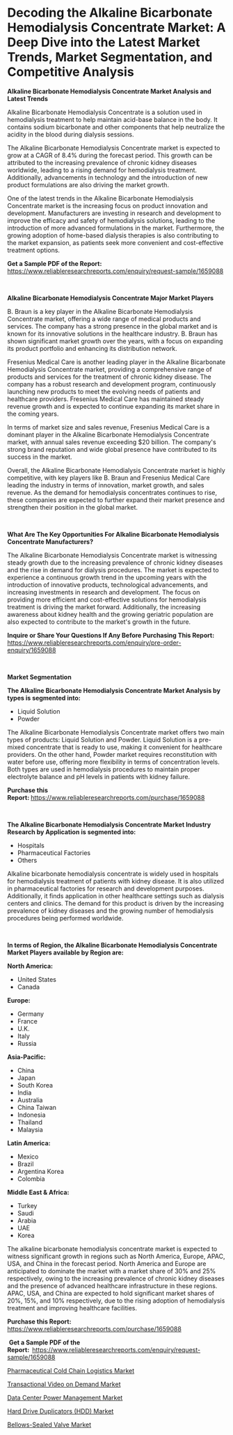 <p><h1>Decoding the Alkaline Bicarbonate Hemodialysis Concentrate Market: A Deep Dive into the Latest Market Trends, Market Segmentation, and Competitive Analysis</h1></p><p><strong>Alkaline Bicarbonate Hemodialysis Concentrate Market Analysis and Latest Trends</strong></p>
<p><p>Alkaline Bicarbonate Hemodialysis Concentrate is a solution used in hemodialysis treatment to help maintain acid-base balance in the body. It contains sodium bicarbonate and other components that help neutralize the acidity in the blood during dialysis sessions.</p><p>The Alkaline Bicarbonate Hemodialysis Concentrate market is expected to grow at a CAGR of 8.4% during the forecast period. This growth can be attributed to the increasing prevalence of chronic kidney diseases worldwide, leading to a rising demand for hemodialysis treatment. Additionally, advancements in technology and the introduction of new product formulations are also driving the market growth.</p><p>One of the latest trends in the Alkaline Bicarbonate Hemodialysis Concentrate market is the increasing focus on product innovation and development. Manufacturers are investing in research and development to improve the efficacy and safety of hemodialysis solutions, leading to the introduction of more advanced formulations in the market. Furthermore, the growing adoption of home-based dialysis therapies is also contributing to the market expansion, as patients seek more convenient and cost-effective treatment options.</p></p>
<p><strong>Get a Sample PDF of the Report:&nbsp;</strong> <a href="https://www.reliableresearchreports.com/enquiry/request-sample/1659088">https://www.reliableresearchreports.com/enquiry/request-sample/1659088</a></p>
<p>&nbsp;</p>
<p><strong>Alkaline Bicarbonate Hemodialysis Concentrate Major Market Players</strong></p>
<p><p>B. Braun is a key player in the Alkaline Bicarbonate Hemodialysis Concentrate market, offering a wide range of medical products and services. The company has a strong presence in the global market and is known for its innovative solutions in the healthcare industry. B. Braun has shown significant market growth over the years, with a focus on expanding its product portfolio and enhancing its distribution network.</p><p>Fresenius Medical Care is another leading player in the Alkaline Bicarbonate Hemodialysis Concentrate market, providing a comprehensive range of products and services for the treatment of chronic kidney disease. The company has a robust research and development program, continuously launching new products to meet the evolving needs of patients and healthcare providers. Fresenius Medical Care has maintained steady revenue growth and is expected to continue expanding its market share in the coming years.</p><p>In terms of market size and sales revenue, Fresenius Medical Care is a dominant player in the Alkaline Bicarbonate Hemodialysis Concentrate market, with annual sales revenue exceeding $20 billion. The company's strong brand reputation and wide global presence have contributed to its success in the market.</p><p>Overall, the Alkaline Bicarbonate Hemodialysis Concentrate market is highly competitive, with key players like B. Braun and Fresenius Medical Care leading the industry in terms of innovation, market growth, and sales revenue. As the demand for hemodialysis concentrates continues to rise, these companies are expected to further expand their market presence and strengthen their position in the global market.</p></p>
<p>&nbsp;</p>
<p><strong>What Are The Key Opportunities For Alkaline Bicarbonate Hemodialysis Concentrate Manufacturers?</strong></p>
<p><p>The Alkaline Bicarbonate Hemodialysis Concentrate market is witnessing steady growth due to the increasing prevalence of chronic kidney diseases and the rise in demand for dialysis procedures. The market is expected to experience a continuous growth trend in the upcoming years with the introduction of innovative products, technological advancements, and increasing investments in research and development. The focus on providing more efficient and cost-effective solutions for hemodialysis treatment is driving the market forward. Additionally, the increasing awareness about kidney health and the growing geriatric population are also expected to contribute to the market's growth in the future.</p></p>
<p><strong>Inquire or Share Your Questions If Any Before Purchasing This Report:</strong> <a href="https://www.reliableresearchreports.com/enquiry/pre-order-enquiry/1659088">https://www.reliableresearchreports.com/enquiry/pre-order-enquiry/1659088</a></p>
<p>&nbsp;</p>
<p><strong>Market Segmentation</strong></p>
<p><strong>The Alkaline Bicarbonate Hemodialysis Concentrate Market Analysis by types is segmented into:</strong></p>
<p><ul><li>Liquid Solution</li><li>Powder</li></ul></p>
<p><p>The Alkaline Bicarbonate Hemodialysis Concentrate market offers two main types of products: Liquid Solution and Powder. Liquid Solution is a pre-mixed concentrate that is ready to use, making it convenient for healthcare providers. On the other hand, Powder market requires reconstitution with water before use, offering more flexibility in terms of concentration levels. Both types are used in hemodialysis procedures to maintain proper electrolyte balance and pH levels in patients with kidney failure.</p></p>
<p><strong>Purchase this Report:&nbsp;</strong><a href="https://www.reliableresearchreports.com/purchase/1659088">https://www.reliableresearchreports.com/purchase/1659088</a></p>
<p>&nbsp;</p>
<p><strong>The Alkaline Bicarbonate Hemodialysis Concentrate Market Industry Research by Application is segmented into:</strong></p>
<p><ul><li>Hospitals</li><li>Pharmaceutical Factories</li><li>Others</li></ul></p>
<p><p>Alkaline bicarbonate hemodialysis concentrate is widely used in hospitals for hemodialysis treatment of patients with kidney disease. It is also utilized in pharmaceutical factories for research and development purposes. Additionally, it finds application in other healthcare settings such as dialysis centers and clinics. The demand for this product is driven by the increasing prevalence of kidney diseases and the growing number of hemodialysis procedures being performed worldwide.</p></p>
<p>&nbsp;</p>
<p><strong>In terms of Region, the Alkaline Bicarbonate Hemodialysis Concentrate Market Players available by Region are:</strong></p>
<p>
    <p> <strong> North America: </strong>
        <ul>
            <li>United States</li>
            <li>Canada</li>
        </ul>
        </p> 
    <p> <strong> Europe: </strong>
        <ul>
            <li>Germany</li>
            <li>France</li>
            <li>U.K.</li>
            <li>Italy</li>
            <li>Russia</li>
        </ul>
        </p> 
    <p> <strong> Asia-Pacific: </strong>
        <ul>
            <li>China</li>
            <li>Japan</li>
            <li>South Korea</li>
            <li>India</li>
            <li>Australia</li>
            <li>China Taiwan</li>
            <li>Indonesia</li>
            <li>Thailand</li>
            <li>Malaysia</li>
        </ul>
        </p> 
    <p> <strong> Latin America: </strong>
        <ul>
            <li>Mexico</li>
            <li>Brazil</li>
            <li>Argentina Korea</li>
            <li>Colombia</li>
        </ul>
        </p> 
    <p> <strong> Middle East & Africa: </strong>
        <ul>
            <li>Turkey</li>
            <li>Saudi</li>
            <li>Arabia</li>
            <li>UAE</li>
            <li>Korea</li>
        </ul>
    </p>
    </p>
<p><p>The alkaline bicarbonate hemodialysis concentrate market is expected to witness significant growth in regions such as North America, Europe, APAC, USA, and China in the forecast period. North America and Europe are anticipated to dominate the market with a market share of 30% and 25% respectively, owing to the increasing prevalence of chronic kidney diseases and the presence of advanced healthcare infrastructure in these regions. APAC, USA, and China are expected to hold significant market shares of 20%, 15%, and 10% respectively, due to the rising adoption of hemodialysis treatment and improving healthcare facilities.</p></p>
<p><strong>Purchase this Report: </strong><a href="https://www.reliableresearchreports.com/purchase/1659088">https://www.reliableresearchreports.com/purchase/1659088</a></p>
<p>&nbsp;<strong>Get a Sample PDF of the Report:&nbsp;&nbsp;</strong><a href="https://www.reliableresearchreports.com/enquiry/request-sample/1659088">https://www.reliableresearchreports.com/enquiry/request-sample/1659088</a></p>
<p><strong></strong></p>
<p><p><a href="https://medium.com/@ericahamill/pharmaceutical-cold-chain-logistics-market-furnishes-information-on-market-share-market-trends-a116b3442275">Pharmaceutical Cold Chain Logistics Market</a></p><p><a href="https://medium.com/@ericahamill/transactional-video-on-demand-market-outlook-industry-overview-and-forecast-2024-to-2031-56ccca8ce87a">Transactional Video on Demand Market</a></p><p><a href="https://medium.com/p/8ffe388c704c/edit">Data Center Power Management Market</a></p><p><a href="https://github.com/shotows/Market-Research-Report-List-1/blob/main/hard-drive-duplicators-hdd-market.md">Hard Drive Duplicators (HDD) Market</a></p><p><a href="https://github.com/beatblasta/Market-Research-Report-List-2/blob/main/bellows-sealed-valve-market.md">Bellows-Sealed Valve Market</a></p></p>